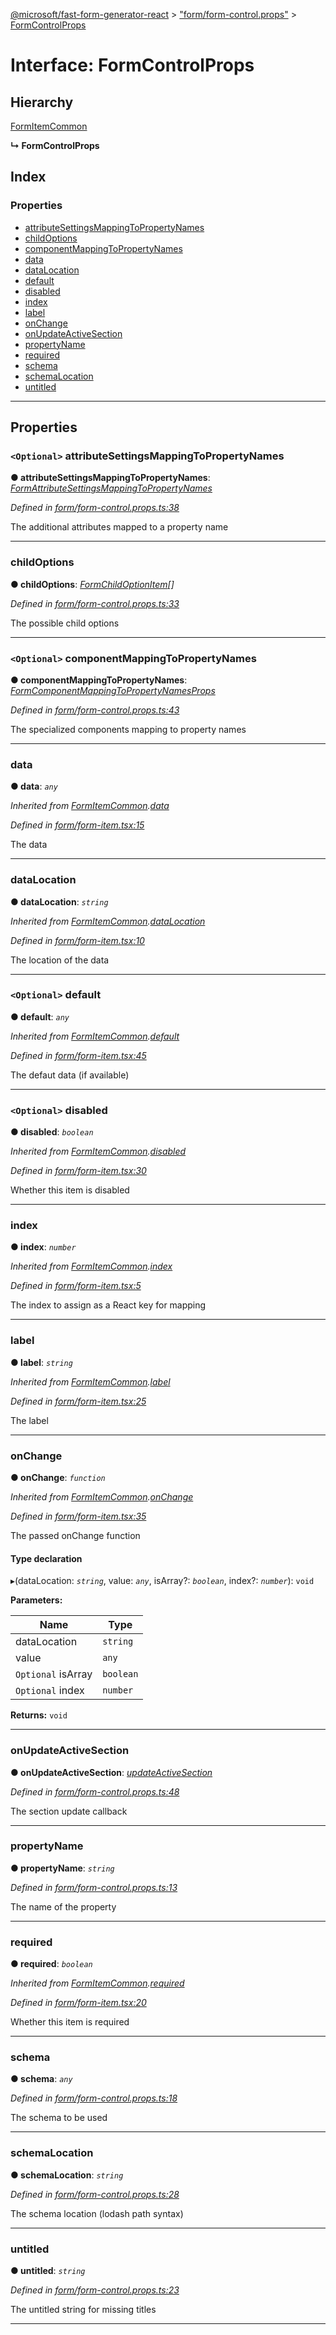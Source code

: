 [@microsoft/fast-form-generator-react](../README.md) > ["form/form-control.props"](../modules/_form_form_control_props_.md) > [FormControlProps](../interfaces/_form_form_control_props_.formcontrolprops.md)

# Interface: FormControlProps

## Hierarchy

 [FormItemCommon](_form_form_item_.formitemcommon.md)

**↳ FormControlProps**

## Index

### Properties

* [attributeSettingsMappingToPropertyNames](_form_form_control_props_.formcontrolprops.md#attributesettingsmappingtopropertynames)
* [childOptions](_form_form_control_props_.formcontrolprops.md#childoptions)
* [componentMappingToPropertyNames](_form_form_control_props_.formcontrolprops.md#componentmappingtopropertynames)
* [data](_form_form_control_props_.formcontrolprops.md#data)
* [dataLocation](_form_form_control_props_.formcontrolprops.md#datalocation)
* [default](_form_form_control_props_.formcontrolprops.md#default)
* [disabled](_form_form_control_props_.formcontrolprops.md#disabled)
* [index](_form_form_control_props_.formcontrolprops.md#index)
* [label](_form_form_control_props_.formcontrolprops.md#label)
* [onChange](_form_form_control_props_.formcontrolprops.md#onchange)
* [onUpdateActiveSection](_form_form_control_props_.formcontrolprops.md#onupdateactivesection)
* [propertyName](_form_form_control_props_.formcontrolprops.md#propertyname)
* [required](_form_form_control_props_.formcontrolprops.md#required)
* [schema](_form_form_control_props_.formcontrolprops.md#schema)
* [schemaLocation](_form_form_control_props_.formcontrolprops.md#schemalocation)
* [untitled](_form_form_control_props_.formcontrolprops.md#untitled)

---

## Properties

<a id="attributesettingsmappingtopropertynames"></a>

### `<Optional>` attributeSettingsMappingToPropertyNames

**● attributeSettingsMappingToPropertyNames**: *[FormAttributeSettingsMappingToPropertyNames](_form_form_props_.formattributesettingsmappingtopropertynames.md)*

*Defined in [form/form-control.props.ts:38](https://github.com/Microsoft/fast-dna/blob/164dd3ca/packages/fast-form-generator-react/src/form/form-control.props.ts#L38)*

The additional attributes mapped to a property name

___
<a id="childoptions"></a>

###  childOptions

**● childOptions**: *[FormChildOptionItem](_form_form_props_.formchildoptionitem.md)[]*

*Defined in [form/form-control.props.ts:33](https://github.com/Microsoft/fast-dna/blob/164dd3ca/packages/fast-form-generator-react/src/form/form-control.props.ts#L33)*

The possible child options

___
<a id="componentmappingtopropertynames"></a>

### `<Optional>` componentMappingToPropertyNames

**● componentMappingToPropertyNames**: *[FormComponentMappingToPropertyNamesProps](_form_form_props_.formcomponentmappingtopropertynamesprops.md)*

*Defined in [form/form-control.props.ts:43](https://github.com/Microsoft/fast-dna/blob/164dd3ca/packages/fast-form-generator-react/src/form/form-control.props.ts#L43)*

The specialized components mapping to property names

___
<a id="data"></a>

###  data

**● data**: *`any`*

*Inherited from [FormItemCommon](_form_form_item_.formitemcommon.md).[data](_form_form_item_.formitemcommon.md#data)*

*Defined in [form/form-item.tsx:15](https://github.com/Microsoft/fast-dna/blob/164dd3ca/packages/fast-form-generator-react/src/form/form-item.tsx#L15)*

The data

___
<a id="datalocation"></a>

###  dataLocation

**● dataLocation**: *`string`*

*Inherited from [FormItemCommon](_form_form_item_.formitemcommon.md).[dataLocation](_form_form_item_.formitemcommon.md#datalocation)*

*Defined in [form/form-item.tsx:10](https://github.com/Microsoft/fast-dna/blob/164dd3ca/packages/fast-form-generator-react/src/form/form-item.tsx#L10)*

The location of the data

___
<a id="default"></a>

### `<Optional>` default

**● default**: *`any`*

*Inherited from [FormItemCommon](_form_form_item_.formitemcommon.md).[default](_form_form_item_.formitemcommon.md#default)*

*Defined in [form/form-item.tsx:45](https://github.com/Microsoft/fast-dna/blob/164dd3ca/packages/fast-form-generator-react/src/form/form-item.tsx#L45)*

The defaut data (if available)

___
<a id="disabled"></a>

### `<Optional>` disabled

**● disabled**: *`boolean`*

*Inherited from [FormItemCommon](_form_form_item_.formitemcommon.md).[disabled](_form_form_item_.formitemcommon.md#disabled)*

*Defined in [form/form-item.tsx:30](https://github.com/Microsoft/fast-dna/blob/164dd3ca/packages/fast-form-generator-react/src/form/form-item.tsx#L30)*

Whether this item is disabled

___
<a id="index"></a>

###  index

**● index**: *`number`*

*Inherited from [FormItemCommon](_form_form_item_.formitemcommon.md).[index](_form_form_item_.formitemcommon.md#index)*

*Defined in [form/form-item.tsx:5](https://github.com/Microsoft/fast-dna/blob/164dd3ca/packages/fast-form-generator-react/src/form/form-item.tsx#L5)*

The index to assign as a React key for mapping

___
<a id="label"></a>

###  label

**● label**: *`string`*

*Inherited from [FormItemCommon](_form_form_item_.formitemcommon.md).[label](_form_form_item_.formitemcommon.md#label)*

*Defined in [form/form-item.tsx:25](https://github.com/Microsoft/fast-dna/blob/164dd3ca/packages/fast-form-generator-react/src/form/form-item.tsx#L25)*

The label

___
<a id="onchange"></a>

###  onChange

**● onChange**: *`function`*

*Inherited from [FormItemCommon](_form_form_item_.formitemcommon.md).[onChange](_form_form_item_.formitemcommon.md#onchange)*

*Defined in [form/form-item.tsx:35](https://github.com/Microsoft/fast-dna/blob/164dd3ca/packages/fast-form-generator-react/src/form/form-item.tsx#L35)*

The passed onChange function

#### Type declaration
▸(dataLocation: *`string`*, value: *`any`*, isArray?: *`boolean`*, index?: *`number`*): `void`

**Parameters:**

| Name | Type |
| ------ | ------ |
| dataLocation | `string` |
| value | `any` |
| `Optional` isArray | `boolean` |
| `Optional` index | `number` |

**Returns:** `void`

___
<a id="onupdateactivesection"></a>

###  onUpdateActiveSection

**● onUpdateActiveSection**: *[updateActiveSection](../modules/_form_form_section_props_.md#updateactivesection)*

*Defined in [form/form-control.props.ts:48](https://github.com/Microsoft/fast-dna/blob/164dd3ca/packages/fast-form-generator-react/src/form/form-control.props.ts#L48)*

The section update callback

___
<a id="propertyname"></a>

###  propertyName

**● propertyName**: *`string`*

*Defined in [form/form-control.props.ts:13](https://github.com/Microsoft/fast-dna/blob/164dd3ca/packages/fast-form-generator-react/src/form/form-control.props.ts#L13)*

The name of the property

___
<a id="required"></a>

###  required

**● required**: *`boolean`*

*Inherited from [FormItemCommon](_form_form_item_.formitemcommon.md).[required](_form_form_item_.formitemcommon.md#required)*

*Defined in [form/form-item.tsx:20](https://github.com/Microsoft/fast-dna/blob/164dd3ca/packages/fast-form-generator-react/src/form/form-item.tsx#L20)*

Whether this item is required

___
<a id="schema"></a>

###  schema

**● schema**: *`any`*

*Defined in [form/form-control.props.ts:18](https://github.com/Microsoft/fast-dna/blob/164dd3ca/packages/fast-form-generator-react/src/form/form-control.props.ts#L18)*

The schema to be used

___
<a id="schemalocation"></a>

###  schemaLocation

**● schemaLocation**: *`string`*

*Defined in [form/form-control.props.ts:28](https://github.com/Microsoft/fast-dna/blob/164dd3ca/packages/fast-form-generator-react/src/form/form-control.props.ts#L28)*

The schema location (lodash path syntax)

___
<a id="untitled"></a>

###  untitled

**● untitled**: *`string`*

*Defined in [form/form-control.props.ts:23](https://github.com/Microsoft/fast-dna/blob/164dd3ca/packages/fast-form-generator-react/src/form/form-control.props.ts#L23)*

The untitled string for missing titles

___

